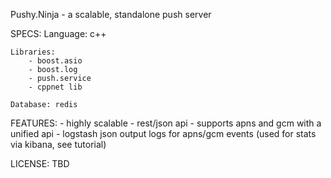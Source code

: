 Pushy.Ninja - a scalable, standalone push server

SPECS:
	Language: c++

	Libraries:
		- boost.asio
		- boost.log
		- push.service
		- cppnet lib

	Database: redis

FEATURES:
	- highly scalable
	- rest/json api
	- supports apns and gcm with a unified api
	- logstash json output logs for apns/gcm events (used for stats via kibana, see tutorial)

LICENSE: 
	TBD
